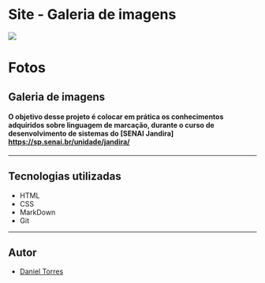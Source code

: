 # Site - Galeria de imagens
![](./img/screenshot/fotos.png)


# Fotos

## Galeria de imagens

#### O objetivo desse projeto é colocar em prática os conhecimentos adquiridos sobre linguagem de marcação, durante o curso de desenvolvimento de sistemas do [SENAI Jandira] https://sp.senai.br/unidade/jandira/

---
## Tecnologias utilizadas

- HTML
- CSS
- MarkDown
- Git

---

## Autor

- [Daniel Torres](https://www.linkedin.com/in/daniel-torres-007a54217/)


